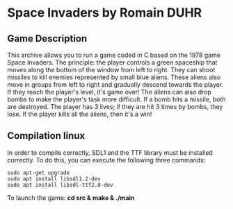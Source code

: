# Space Invaders by Romain DUHR

## Game Description

This archive allows you to run a game coded in C based on the 1978 game Space Invaders. The principle: the player controls a green spaceship that moves along the bottom of the window from left to right. They can shoot missiles to kill enemies represented by small blue aliens. These aliens also move in groups from left to right and gradually descend towards the player. If they reach the player's level, it's game over! The aliens can also drop bombs to make the player's task more difficult. If a bomb hits a missile, both are destroyed. The player has 3 lives; if they are hit 3 times by bombs, they lose. If the player kills all the aliens, then it's a win!

## Compilation linux

In order to compile correctly, SDL1 and the TTF library must be installed correctly. To do this, you can execute the following three commands:
```
sudo apt-get upgrade
sudo apt install libsdl1.2-dev
sudo apt install libsdl-ttf2.0-dev
```

To launch the game: **cd src & make & ./main**


